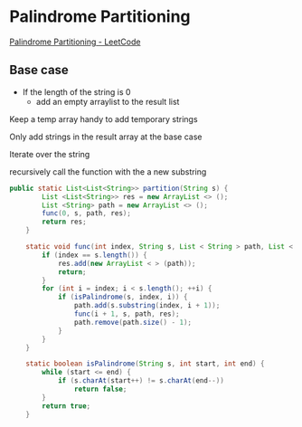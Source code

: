 # Palindrome Partitioning

[Palindrome Partitioning - LeetCode](https://leetcode.com/problems/palindrome-partitioning)

## Base case

- If the length of the string is 0
    - add an empty arraylist to the result list

Keep a temp array handy to add temporary strings 

Only add strings in the result array at the base case 

Iterate over the string

recursively call the function with the a new substring 

```java
public static List<List<String>> partition(String s) {
        List <List<String>> res = new ArrayList <> ();
        List <String> path = new ArrayList <> ();
        func(0, s, path, res);
        return res;
    }

    static void func(int index, String s, List < String > path, List < List < String >> res) {
        if (index == s.length()) {
            res.add(new ArrayList < > (path));
            return;
        }
        for (int i = index; i < s.length(); ++i) {
            if (isPalindrome(s, index, i)) {
                path.add(s.substring(index, i + 1));
                func(i + 1, s, path, res);
                path.remove(path.size() - 1);
            }
        }
    }

    static boolean isPalindrome(String s, int start, int end) {
        while (start <= end) {
            if (s.charAt(start++) != s.charAt(end--))
                return false;
        }
        return true;
    }
```